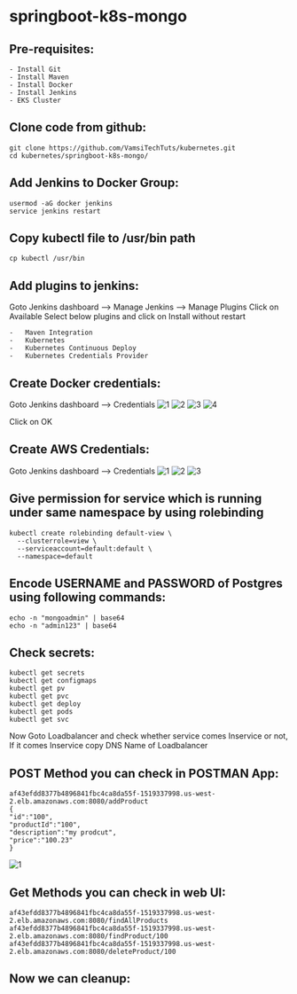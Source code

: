 # springboot-k8s-mongo

Pre-requisites:
--------
    - Install Git
    - Install Maven
    - Install Docker
    - Install Jenkins
    - EKS Cluster
    
Clone code from github:
-------
    git clone https://github.com/VamsiTechTuts/kubernetes.git
    cd kubernetes/springboot-k8s-mongo/

Add Jenkins to Docker Group:
------
    usermod -aG docker jenkins
    service jenkins restart
Copy kubectl file to /usr/bin path
-------
    cp kubectl /usr/bin

Add plugins to jenkins:
-----
Goto Jenkins dashboard --> Manage Jenkins --> Manage Plugins
Click on Available
Select below plugins and click on Install without restart

    - 	Maven Integration
    -	Kubernetes
    -	Kubernetes Continuous Deploy
    -	Kubernetes Credentials Provider
    
Create Docker credentials:
-------
Goto Jenkins dashboard --> Credentials
![1](https://user-images.githubusercontent.com/63221837/82425154-c396ad00-9aa3-11ea-8cd5-258b3b485cc9.png)
![2](https://user-images.githubusercontent.com/63221837/82425155-c396ad00-9aa3-11ea-85ec-22c5583e057d.png)
![3](https://user-images.githubusercontent.com/63221837/82425149-c1cce980-9aa3-11ea-991e-09bfc6263069.png)
![4](https://user-images.githubusercontent.com/63221837/82425153-c2fe1680-9aa3-11ea-9c86-372a5d9c6828.png)

Click on OK

Create AWS Credentials:
-------
Goto Jenkins dashboard --> Credentials
![1](https://user-images.githubusercontent.com/63221837/82425154-c396ad00-9aa3-11ea-8cd5-258b3b485cc9.png)
![2](https://user-images.githubusercontent.com/63221837/82425155-c396ad00-9aa3-11ea-85ec-22c5583e057d.png)
![3](https://user-images.githubusercontent.com/63221837/82425616-618a7780-9aa4-11ea-9522-e4699300eb5d.png)


Give permission for service which is running under same namespace by using rolebinding
----------------------
    kubectl create rolebinding default-view \
      --clusterrole=view \
      --serviceaccount=default:default \
      --namespace=default

Encode USERNAME and PASSWORD of Postgres using following commands:
--------
    echo -n "mongoadmin" | base64
    echo -n "admin123" | base64
    

Check secrets:
-------
    kubectl get secrets
    kubectl get configmaps
    kubectl get pv
    kubectl get pvc
    kubectl get deploy
    kubectl get pods
    kubectl get svc
    
Now Goto Loadbalancer and check whether service comes Inservice or not, If it comes Inservice copy DNS Name of Loadbalancer 

POST Method you can check in POSTMAN App:
--------------
    af43efdd8377b4896841fbc4ca8da55f-1519337998.us-west-2.elb.amazonaws.com:8080/addProduct
    {
	"id":"100",
	"productId":"100",
	"description":"my prodcut",
	"price":"100.23"
    }
![1](https://user-images.githubusercontent.com/63221837/82110586-3aa70b00-975d-11ea-8f63-c6fb231e6dbf.png)

Get Methods you can check in web UI:
----------------
    af43efdd8377b4896841fbc4ca8da55f-1519337998.us-west-2.elb.amazonaws.com:8080/findAllProducts
    af43efdd8377b4896841fbc4ca8da55f-1519337998.us-west-2.elb.amazonaws.com:8080/findProduct/100
    af43efdd8377b4896841fbc4ca8da55f-1519337998.us-west-2.elb.amazonaws.com:8080/deleteProduct/100
 
Now we can cleanup:
--------
    
